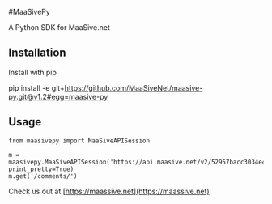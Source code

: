 #MaaSivePy

A Python SDK for MaaSive.net

## Installation

Install with pip

  pip install -e git+https://github.com/MaaSiveNet/maasive-py.git@v1.2#egg=maasive-py

## Usage

    from maasivepy import MaaSiveAPISession

    m = maasivepy.MaaSiveAPISession('https://api.maasive.net/v2/52957bacc3034e4a0fe22f78', print_pretty=True)
    m.get('/comments/')

Check us out at [https://maassive.net](https://maassive.net)
